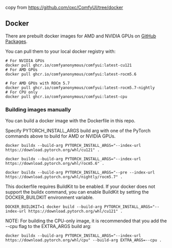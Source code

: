 copy from 
https://github.com/oxc/ComfyUI/tree/docker


## Docker

There are prebuilt docker images for AMD and NVIDIA GPUs on [GitHub Packages](https://ghcr.io/comfyanonymous/comfyui).

You can pull them to your local docker registry with:

```shell
# For NVIDIA GPUs
docker pull ghcr.io/comfyanonymous/comfyui:latest-cu121
# For AMD GPUs
docker pull ghcr.io/comfyanonymous/comfyui:latest-rocm5.6

# For AMD GPUs with ROCm 5.7
docker pull ghcr.io/comfyanonymous/comfyui:latest-rocm5.7-nightly
# For CPU only
docker pull ghcr.io/comfyanonymous/comfyui:latest-cpu
```

### Building images manually

You can build a docker image with the Dockerfile in this repo.

Specify PYTORCH_INSTALL_ARGS build arg with one of the PyTorch commands above to build for AMD or NVIDIA GPUs.

```docker buildx --build-arg PYTORCH_INSTALL_ARGS="--index-url https://download.pytorch.org/whl/cu121" .```

```docker buildx --build-arg PYTORCH_INSTALL_ARGS="--index-url https://download.pytorch.org/whl/rocm5.6" .```

```docker buildx --build-arg PYTORCH_INSTALL_ARGS="--pre --index-url https://download.pytorch.org/whl/nightly/rocm5.7" .```

This dockerfile requires BuildKit to be enabled. If your docker does not support the buildx command, you can
enable BuildKit by setting the DOCKER_BUILDKIT environment variable.

```DOCKER_BUILDKIT=1 docker build --build-arg PYTORCH_INSTALL_ARGS="--index-url https://download.pytorch.org/whl/cu121" .```

NOTE: For building the CPU-only image, it is recommended that you add the --cpu flag to the EXTRA_ARGS build arg:

```docker buildx --build-arg PYTORCH_INSTALL_ARGS="--index-url https://download.pytorch.org/whl/cpu" --build-arg EXTRA_ARGS=--cpu .```
